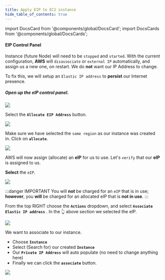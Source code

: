 ```yaml
---
title: Apply EIP to EC2 instance
hide_table_of_contents: true
---
```


import DocsCard from '@components/global/DocsCard';
import DocsCards from '@components/global/DocsCards';

<head>
  <title>Amazon Web Services (AWS)</title>
  <meta
    name="description"
    content="Apply an EIP to our AWS EC2 instance"
  />
  <style>{`
    :root {
      --doc-item-container-width: 60rem;
    }
  `}
  </style>
</head>

#### EIP Control Panel

Instance (future Node) will need to be `stopped` and `started`.  With the current configuration, **AWS** will `disassociate` or `external IP` automatically, and assign us a new one, on restart.  We do **not** want our IP Address to change. 

To fix this, we will setup an `Elastic IP address` to **persist** our Internet presence.

##### Open up the eIP control panel.

![](/img/validator_nodes/node-ec2-eip1.png)

Select the **`Allocate EIP Address`** button.

![](/img/validator_nodes/node-ec2-eip2.png)


Make sure we have selected the `same region` as our instance was created in. Click on **`allocate`**.

![](/img/validator_nodes/node-ec2-eip3.png)

AWS will now assign (allocate) an **eIP** for us to use.  Let's `verify` that our **eIP** is assigned to us.

**Select** the `eIP`.

![](/img/validator_nodes/node-ec2-eip4.png)

:::danger IMPORTANT 
You will **not** be charged for an `eIP` that is in use; **however**, you **will** be charged for an allocated eIP that is **not in use**.
:::

From the top RIGHT choose the **`Actions`** dropdown, and select **`Associate Elastic IP address`** . In the 👆 above section we selected the eIP.

![](/img/validator_nodes/node-ec2-eip5.png)

We want to associate to our instance.


 - Choose **`Instance`**
 - Select (Search for) our created **`Instance`**
 - Our **`Private IP Address`** will auto populate (no need to change anything here)
 - Finally we can click the **`associate`** button.

![](/img/validator_nodes/node-ec2-eip6.png)